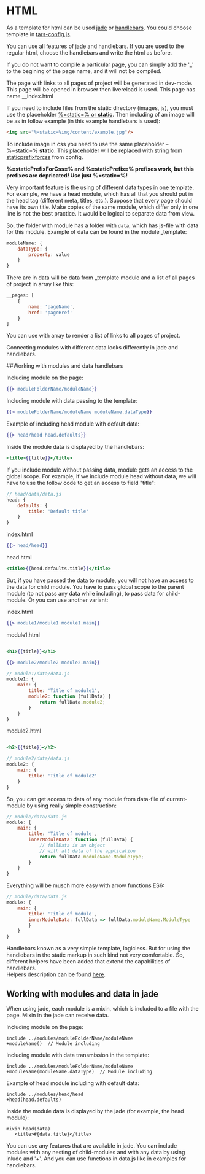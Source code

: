# HTML


As a template for html can be used [jade](http://jade-lang.com) or [handlebars](http://handlebarsjs.com). You could choose template in [tars-config.js](options.md#templater).

You can use all features of jade and handlebars. If you are used to the regular html, choose the handlebars and write the html as before.

If you do not want to compile a particular page, you can simply add the '_' to the begining of the page name, and it will not be compiled.

The page with links to all pages of project will be generated in dev-mode. This page will be opened in browser then livereload is used. This page has name __index.html

If you need to include files from the static directory (images, js), you must use the placeholder [%=static=% or __static__](options.md#staticprefix). Then including of an image will be as in follow example (in this example handlebars is used):

```html
<img src="%=static=%img/content/example.jpg"/>
```

To include image in css you need to use the same placeholder – %=static=% __static__. This placeholder will be replaced with string from [staticprefixforcss](options.md#staticprefixforcss) from config.

**%=staticPrefixForCss=% and %=staticPrefix=% prefixes work, but this prefixes are depricated! Use just %=static=%!**

Very important feature is the using of different data types in one template. For example, we have a head module, which has all that you should put in the head tag (different meta, titles, etc.). Suppose that every page should have its own title. Make copies of the same module, which differ only in one line is not the best practice. It would be logical to separate data from view.

So, the folder with module has a folder with `data`, which has js-file with data for this module. 
Example of data can be found in the module _template:

```js
moduleName: {
    dataType: {
        property: value
    }
}
```

There are in data will be data from _template module and a list of all pages of project in array like this:

```javascript
__pages: [
    {
        name: 'pageName',
        href: 'pageHref'
    }
]
```

You can use with array to render a list of links to all pages of project.

Connecting modules with different data looks differently in jade and handlebars.


##Working with modules and data handlebars

Including module on the page:

```handlebars
{{> moduleFolderName/moduleName}}
```

Including module with data passing to the template:

```handlebars
{{> moduleFolderName/moduleName moduleName.dataType}}
```

Example of including head module with default data:

```handlebars
{{> head/head head.defaults}}
```

Inside the module data is displayed by the handlebars:

```handlebars
<title>{{title}}</title>
```

If you include module without passing data, module gets an access to the global scope. For example, if we include module head without data, we will have to use the follow code to get an access to field "title":

```javascript
// head/data/data.js
head: {
    defaults: {
        title: 'Default title'
    }
}
```

index.html
```handlebars
{{> head/head}}
```

head.html
```handlebars
<title>{{head.defaults.title}}</title>
```

But, if you have passed the data to module, you will not have an access to the data for child module. You have to pass global scope to the parent module (to not pass any data while including), to pass data for child-module. Or you can use another variant:

index.html
```handlebars
{{> module1/module1 module1.main}}
```

module1.html
```handlebars

<h1>{{title}}</h1>

{{> module2/module2 module2.main}}
```

```javascript
// module1/data/data.js
module1: {
    main: {
        title: 'Title of module1',
        module2: function (fullData) {
            return fullData.module2;
        }
    }
}
```

module2.html
```handlebars

<h2>{{title}}</h2>
```

```javascript
// module2/data/data.js
module2: {
    main: {
        title: 'Title of module2'
    }
}
```

So, you can get access to data of any module from data-file of current-module by using really simple construction:

```javascript
// module/data/data.js
module: {
    main: {
        title: 'Title of module',
        innerModuleData: function (fullData) {
            // fullData is an object 
            // with all data of the application
            return fullData.moduleName.ModuleType;
        }
    }
}
```

Everything will be musch more easy with arrow functions ES6:

```javascript
// module/data/data.js
module: {
    main: {
        title: 'Title of module',
        innerModuleData: fullData => fullData.moduleName.ModuleType
        }
    }
}
```

Handlebars known as a very simple template, logicless. But for using the handlebars in the static markup in such kind not very comfortable. So, different helpers have been added that extend the capabilities of handlebars.<br/>
Helpers description can be found [here](handlebars-helpers.md).


## Working with modules and data in jade

When using jade, each module is a mixin, which is included to a file with the page. Mixin in the jade can receive data.

Including module on the page:

```jade
include ../modules/moduleFolderName/moduleName
+moduleName()  // Module including
```

Including module with data transmission in the template:

```jade
include ../modules/moduleFolderName/moduleName
+moduleName(moduleName.dataType)  // Module including
```

Example of head module including with default data:

```jade
include ../modules/head/head
+head(head.defaults)
```

Inside the module data is displayed by the jade (for example, the head module):

```jade
mixin head(data)
   <title>#{data.title}</title>
```

You can use any features that are available in jade. You can include modules with any nesting of child-modules and with any data by using inlude and '+'. And you can use functions in data.js like in examples for handlebars.
